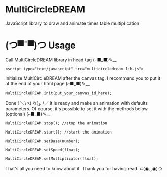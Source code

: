 # MultiCircleDREAM
JavaScript library to draw and animate times table multiplication

# (つ▀¯▀)つ Usage
Call MultiCircleDREAM library in head tag (⌐■_■)✎__

    <script type="text/javascript" src="multicircledream.lib.js">

Initialize MultiCircleDREAM after the canvas tag. I recommand you to put it at the end of your html page (⌐■_■)✎__

    MultiCircleDREAM.init(put_your_canvas_id_here);

Done ! ＼\ ٩( ᐛ )و /／ 
It is ready and make an animation with defaults parameters. Of course, it's possible to set it with the methods below (optional) (⌐■_■)✎__

    MultiCircleDREAM.stop(); //stop the animation

    MultiCircleDREAM.start(); //start the animation
    
    MultiCircleDREAM.setBase(number);
    
    MultiCircleDREAM.setSpeed(float);
    
    MultiCircleDREAM.setMultiplicator(float);
    
That's all you need to know about it. Thank you for having read. ⊂(◉‿◉)つ
